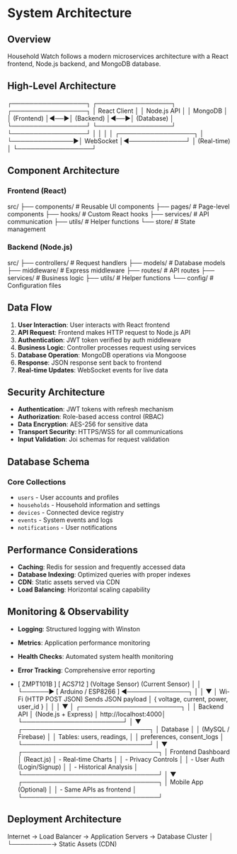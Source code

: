 # System Architecture

## Overview

Household Watch follows a modern microservices architecture with a React frontend, Node.js backend, and MongoDB database.

## High-Level Architecture
┌─────────────────┐    ┌─────────────────┐    ┌─────────────────┐
│   React Client  │    │  Node.js API    │    │    MongoDB      │
│   (Frontend)    │◄──►│   (Backend)     │◄──►│   (Database)    │
└─────────────────┘    └─────────────────┘    └─────────────────┘
│                       │                       │
│              ┌─────────────────┐              │
└──────────────►│  WebSocket      │◄─────────────┘
│  (Real-time)    │
└─────────────────┘

## Component Architecture

### Frontend (React)
src/
├── components/          # Reusable UI components
├── pages/              # Page-level components
├── hooks/              # Custom React hooks
├── services/           # API communication
├── utils/              # Helper functions
└── store/              # State management

### Backend (Node.js)
src/
├── controllers/        # Request handlers
├── models/            # Database models
├── middleware/        # Express middleware
├── routes/            # API routes
├── services/          # Business logic
├── utils/             # Helper functions
└── config/            # Configuration files

## Data Flow

1. **User Interaction**: User interacts with React frontend
2. **API Request**: Frontend makes HTTP request to Node.js API
3. **Authentication**: JWT token verified by auth middleware
4. **Business Logic**: Controller processes request using services
5. **Database Operation**: MongoDB operations via Mongoose
6. **Response**: JSON response sent back to frontend
7. **Real-time Updates**: WebSocket events for live data

## Security Architecture

- **Authentication**: JWT tokens with refresh mechanism
- **Authorization**: Role-based access control (RBAC)
- **Data Encryption**: AES-256 for sensitive data
- **Transport Security**: HTTPS/WSS for all communications
- **Input Validation**: Joi schemas for request validation

## Database Schema

### Core Collections
- `users` - User accounts and profiles
- `households` - Household information and settings
- `devices` - Connected device registry
- `events` - System events and logs
- `notifications` - User notifications

## Performance Considerations

- **Caching**: Redis for session and frequently accessed data
- **Database Indexing**: Optimized queries with proper indexes
- **CDN**: Static assets served via CDN
- **Load Balancing**: Horizontal scaling capability

## Monitoring & Observability

- **Logging**: Structured logging with Winston
- **Metrics**: Application performance monitoring
- **Health Checks**: Automated system health monitoring
- **Error Tracking**: Comprehensive error reporting

-  [ ZMPT101B ]       [ ACS712 ]
 (Voltage Sensor)   (Current Sensor)
        │                 │
        └──────► [ Arduino / ESP8266 ] ◄──────────────┐
                        │                             │
                        ▼                             │ Wi-Fi (HTTP POST JSON)
              Sends JSON payload                      │
         { voltage, current, power, user_id }         │
                        │                             │
                        ▼                             │
               ┌───────────────────────┐              │
               │     Backend API       │  (Node.js + Express)
               │  http://localhost:4000│
               └───────────────────────┘
                        │
                        ▼
     ┌─────────────────────────────┐
     │         Database            │
     │       (MySQL / Firebase)    │
     │ Tables: users, readings,    │
     │ preferences, consent_logs   │
     └─────────────────────────────┘
                        │
                        ▼
      ┌───────────────────────────────┐
      │        Frontend Dashboard     │  (React.js)
      │   - Real-time Charts          │
      │   - Privacy Controls          │
      │   - User Auth (Login/Signup)  │
      │   - Historical Analysis       │
      └───────────────────────────────┘
                        │
                        ▼
      ┌───────────────────────────────┐
      │       Mobile App (Optional)   │
      │  - Same APIs as frontend      │
      └───────────────────────────────┘


## Deployment Architecture
Internet → Load Balancer → Application Servers → Database Cluster
│
└─────────→ Static Assets (CDN)
